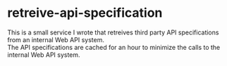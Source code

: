 # retreive-api-specification

This is a small service I wrote that retreives third party API specifications from an internal Web API system.  
The API specifications are cached for an hour to minimize the calls to the internal Web API system.